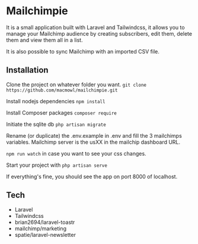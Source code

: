 # Mailchimpie

It is a small application built with Laravel and Tailwindcss, it allows you to manage your Mailchimp audience by creating subscribers, edit them, delete them and view them all in a list.

It is also possible to sync Mailchimp with an imported CSV file.


## Installation

Clone the project on whatever folder you want.
`git clone https://github.com/macmowl/mailchimpie.git`

Install nodejs dependencies
`npm install`

Install Composer packages
`composer require`

Initiate the sqlite db
`php artisan migrate`

Rename (or duplicate) the .env.example in .env and fill the 3 mailchimps variables. Mailchimp server is the usXX in the mailchip dashboard URL.

`npm run watch` in case you want to see your css changes.

Start your project with
`php artisan serve`

If everything's fine, you should see the app on port 8000 of localhost.

## Tech
- Laravel
- Tailwindcss
- brian2694/laravel-toastr
- mailchimp/marketing
- spatie/laravel-newsletter

